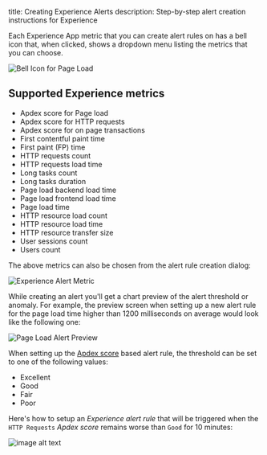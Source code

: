 title: Creating Experience Alerts
description: Step-by-step alert creation instructions for Experience

Each Experience App metric that you can create alert rules on has a bell icon that, when clicked, shows a dropdown menu listing the metrics that you can choose. 

![Bell Icon for Page Load](/docs/images/alerts/experience_alert_bell.png)

## Supported Experience metrics

- Apdex score for Page load
- Apdex score for HTTP requests  
- Apdex score for on page transactions
- First contentful paint time
- First paint (FP) time
- HTTP requests count
- HTTP requests load time
- Long tasks count
- Long tasks duration
- Page load backend load time
- Page load frontend load time
- Page load time
- HTTP resource load count
- HTTP resource load time
- HTTP resource transfer size
- User sessions count
- Users count

The above metrics can also be chosen from the alert rule creation dialog:

![Experience Alert Metric](/docs/images/alerts/experience_alert_metrics.png)

While creating an alert you'll get a chart preview of the alert threshold or anomaly. For example, the preview screen when setting up a new alert rule for the page load time higher than 1200 milliseconds on average would look like the following one:

![Page Load Alert Preview](/docs/images/alerts/experience_alert_preview_2.png)

When setting up the [Apdex score](/docs/experience/configure-requirements) based alert rule, the threshold can be set to one of the following values:

* Excellent
* Good
* Fair
* Poor

Here's how to setup an *Experience* *alert rule* that will be triggered when the `HTTP Requests` *Apdex score* remains worse than `Good` for 10 minutes:

![image alt text](/docs/images/alerts/experience_alert_apdex_2.png)

